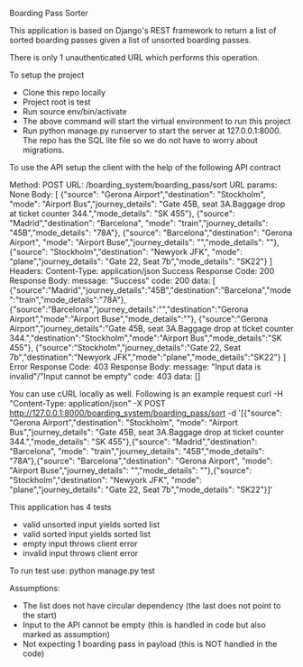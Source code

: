Boarding Pass Sorter

This application is based on Django's REST framework to return a list of sorted boarding passes given a list of unsorted boarding passes.

There is only 1 unauthenticated URL which performs this operation.

To setup the project
- Clone this repo locally
- Project root is test
- Run source env/bin/activate
- The above command will start the virtual environment to run this project
- Run python manage.py runserver to start the server at 127.0.0.1:8000. The repo has the SQL lite file so we do not have to worry about migrations.

To use the API setup the client with the help of the following API contract

Method: POST
URL: /boarding_system/boarding_pass/sort
URL params: None
Body: [
{"source": "Gerona Airport","destination": "Stockholm", "mode": "Airport Bus","journey_details": "Gate 45B, seat 3A.Baggage drop at ticket counter 344.","mode_details": "SK 455"},
{"source": "Madrid","destination": "Barcelona", "mode": "train","journey_details": "45B","mode_details": "78A"},
{"source": "Barcelona","destination": "Gerona Airport", "mode": "Airport Buse","journey_details": "","mode_details": ""},
{"source": "Stockholm","destination": "Newyork JFK", "mode": "plane","journey_details": "Gate 22, Seat 7b","mode_details": "SK22"}
]
Headers: Content-Type: application/json
Success Response Code: 200
Response Body:
message: "Success"
code: 200
data: [
{"source":"Madrid","journey_details":"45B","destination":"Barcelona","mode":"train","mode_details":"78A"},
{"source":"Barcelona","journey_details":"","destination":"Gerona Airport","mode":"Airport Buse","mode_details":""},
{"source":"Gerona Airport","journey_details":"Gate 45B, seat 3A.Baggage drop at ticket counter 344.","destination":"Stockholm","mode":"Airport Bus","mode_details":"SK 455"},
{"source":"Stockholm","journey_details":"Gate 22, Seat 7b","destination":"Newyork JFK","mode":"plane","mode_details":"SK22"}
]
Error Response Code: 403
Response Body:
message: "Input data is invalid"/"Input cannot be empty"
code: 403
data: []

You can use cURL locally as well. Following is an example request
curl -H "Content-Type: application/json" -X POST http://127.0.0.1:8000/boarding_system/boarding_pass/sort -d '[{"source": "Gerona Airport","destination": "Stockholm", "mode": "Airport Bus","journey_details": "Gate 45B, seat 3A.Baggage drop at ticket counter 344.","mode_details": "SK 455"},{"source": "Madrid","destination": "Barcelona", "mode": "train","journey_details": "45B","mode_details": "78A"},{"source": "Barcelona","destination": "Gerona Airport", "mode": "Airport Buse","journey_details": "","mode_details": ""},{"source": "Stockholm","destination": "Newyork JFK", "mode": "plane","journey_details": "Gate 22, Seat 7b","mode_details": "SK22"}]'

This application has 4 tests
- valid unsorted input yields sorted list
- valid sorted input yields sorted list
- empty input throws client error
- invalid input throws client error

To run test use: python manage.py test

Assumptions:
- The list does not have circular dependency (the last does not point to the start)
- Input to the API cannot be empty (this is handled in code but also marked as assumption)
- Not expecting 1 boarding pass in payload (this is NOT handled in the code)
